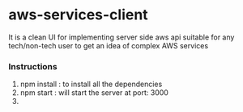 # aws-services-client
It is a clean UI for implementing server side aws api suitable for any tech/non-tech user to get an idea of complex AWS services

### Instructions 
1. npm install : to install all the dependencies
2. npm start : will start the server at port: 3000
3. 
